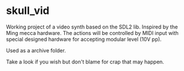# skull_vid

Working project of a video synth based on the SDL2 lib. Inspired by the Ming mecca hardware. The actions will be controlled by MIDI input with special designed hardware for accepting modular level (10V pp). 

Used as a archive folder.

Take a look if you wish but don't blame for crap that may happen. 
